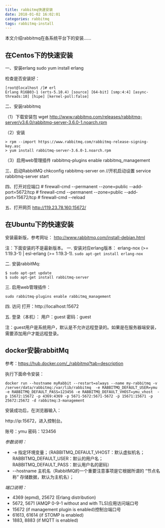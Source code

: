 ```yaml
---
title: rabbitmq快速安装
date: 2018-01-02 16:02:01
categories: rabbitmq
tags: rabbitmq-install
---
```


本文介绍rabbitmq在各系统平台下的安装……

## 在Centos下的快速安装

一、安装erlang
sudo yum install erlang

检查是否安装好：

    [root@localhost /]# erl
    Erlang R16B03-1 (erts-5.10.4) [source] [64-bit] [smp:4:4] [async-threads:10] [hipe] [kernel-poll:false]

二、安装rabbitmq

（1）下载安装包
wget http://www.rabbitmq.com/releases/rabbitmq-server/v3.6.0/rabbitmq-server-3.6.0-1.noarch.rpm

（2）安装

    > rpm --import https://www.rabbitmq.com/rabbitmq-release-signing-key.asc
    > yum install rabbitmq-server-3.6.0-1.noarch.rpm

（3）启用web管理插件
rabbitmq-plugins enable rabbitmq_management

三、启动RabbitMQ
chkconfig rabbitmq-server on  //开机启动设置
service rabbitmq-server start

 四、打开对应端口
        # firewall-cmd --permanent --zone=public --add-port=5672/tcp
        # firewall-cmd --permanent --zone=public --add-port=15672/tcp
        # firewall-cmd --reload

五、打开网页
http://119.23.78.160:15672/

## 在Ubuntu下的快速安装

安装最新版，参考网址： 
http://www.rabbitmq.com/install-debian.html

注：下面安装的不是最新版本。
一. 安装对应erlang版本：
erlang-nox (>= 1:19.3-1) | esl-erlang (>= 1:19.3-1).
`sudo apt-get install erlang-nox`

二. 安装rabbitMq:

    $ sudo apt-get update
    $ sudo apt-get install rabbitmq-server
    
三. 启用web管理插件：

`sudo rabbitmq-plugins enable rabbitmq_management`  

四. 访问
打开：http://localhost:15672  

五. 登录（本机）：
用户：guest
密码：guest

注：guest用户是系统用户，默认是不允许远程登录的。如果是在服务器端安装，需要添加用户才能远程登录。

## docker安装rabbitMq

参考：https://hub.docker.com/_/rabbitmq?tab=description

执行下面命令安装：

    docker run --hostname myRabbit --restart=always --name my-rabbitmq -v /server/data/rabbitmq:/var/lib/rabbitmq  -e RABBITMQ_DEFAULT_USER=ymu -e RABBITMQ_DEFAULT_PASS=123456 -e RABBITMQ_DEFAULT_VHOST=ymu_vhost  -p 15672:15672 -p 4369:4369 -p 5671-5672:5671-5672 -p 15671:15671 -p 25672:25672 -d rabbitmq:3-management
    
安装成功后，在浏览器输入：

http://ip:15672，进入控制台。  

账号：ymu
密码：123456
    
_参数说明：_ 

- -e 指定环境变量；（RABBITMQ_DEFAULT_VHOST：默认虚拟机名；RABBITMQ_DEFAULT_USER：默认的用户名；RABBITMQ_DEFAULT_PASS：默认用户名的密码）
- --hostname  主机名（RabbitMQ的一个重要注意事项是它根据所谓的 “节点名称” 存储数据，默认为主机名）；  

_端口说明：_
- 4369 (epmd), 25672 (Erlang distribution)
- 5672, 5671 (AMQP 0-9-1 without and with TLS)应用访问端口号 
- 15672 (if management plugin is enabled)控制台端口号
- 61613, 61614 (if STOMP is enabled)
- 1883, 8883 (if MQTT is enabled)   
    
    
